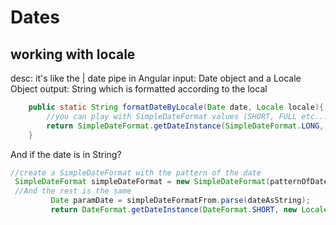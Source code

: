 # Dates

## working with locale
desc: it's like the | date pipe in Angular
input: Date object and a Locale Object
output: String which is formatted according to the local

```java
    public static String formatDateByLocale(Date date, Locale locale){
		//you can play with SimpleDateFormat values (SHORT, FULL etc...)
        return SimpleDateFormat.getDateInstance(SimpleDateFormat.LONG, locale).format(date);
    }
```
And if the date is in String?
```java
//create a SimpleDateFormat with the pattern of the date
 SimpleDateFormat simpleDateFormat = new SimpleDateFormat(patternOfDate);
 //And the rest is the same
         Date paramDate = simpleDateFormatFrom.parse(dateAsString);
         return DateFormat.getDateInstance(DateFormat.SHORT, new Locale(localeAsString)).format(paramDate);
```    